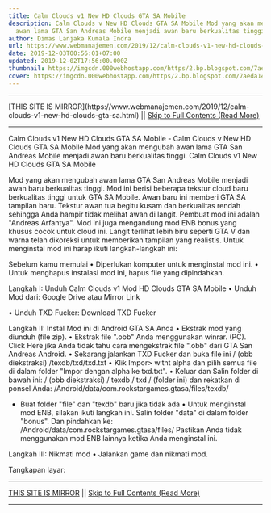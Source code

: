 ```yaml
---
title: Calm Clouds v1 New HD Clouds GTA SA Mobile
description: Calm Clouds v New HD Clouds GTA SA Mobile Mod yang akan mengubah
  awan lama GTA San Andreas Mobile menjadi awan baru berkualitas tinggi.
author: Dimas Lanjaka Kumala Indra
url: https://www.webmanajemen.com/2019/12/calm-clouds-v1-new-hd-clouds-gta-sa.html
date: 2019-12-03T00:56:01+07:00
updated: 2019-12-02T17:56:00.000Z
thumbnail: https://imgcdn.000webhostapp.com/https/2.bp.blogspot.com/7aeda14f80b89ac1a96fdf5e6b7e6076.jpeg
cover: https://imgcdn.000webhostapp.com/https/2.bp.blogspot.com/7aeda14f80b89ac1a96fdf5e6b7e6076.jpeg
---
```


<hr/> [THIS SITE IS MIRROR](https://www.webmanajemen.com/2019/12/calm-clouds-v1-new-hd-clouds-gta-sa.html) || <a href="https://www.webmanajemen.com/2019/12/calm-clouds-v1-new-hd-clouds-gta-sa.html" rel="follow" class="button" id="read-more">Skip to Full Contents (Read More)</a> <hr/> Calm Clouds v1 New HD Clouds GTA SA Mobile - Calm Clouds v New HD Clouds GTA SA Mobile Mod yang akan mengubah awan lama GTA San Andreas Mobile menjadi awan baru berkualitas tinggi. Calm Clouds v1 New HD Clouds GTA SA Mobile 




  Mod yang akan mengubah awan lama GTA San Andreas Mobile menjadi awan baru berkualitas tinggi.  Mod ini berisi beberapa tekstur cloud baru berkualitas tinggi untuk GTA SA Mobile.  Awan baru ini memberi GTA SA tampilan baru.  Tekstur awan tua begitu kusam dan berkualitas rendah sehingga Anda hampir tidak melihat awan di langit.  Pembuat mod ini adalah "Andreas Arfantya".  Mod ini juga mengandung mod ENB bonus yang khusus cocok untuk cloud ini.  Langit terlihat lebih biru seperti GTA V dan warna telah dikoreksi untuk memberikan tampilan yang realistis. 
  Untuk menginstal mod ini harap ikuti langkah-langkah ini: 

  Sebelum kamu memulai 
  • Diperlukan komputer untuk menginstal mod ini. 
  • Untuk menghapus instalasi mod ini, hapus file yang dipindahkan. 
 
 
  Langkah I: Unduh Calm Clouds v1 Mod HD Clouds GTA SA Mobile 
  • Unduh Mod dari: 
 Google Drive 
  atau 
 Mirror Link 
 
  • Unduh TXD Fucker: 
 Download TXD Fucker 
 
 
  Langkah II: Instal Mod ini di Android GTA SA Anda 
  • Ekstrak mod yang diunduh (file zip). 
  • Ekstrak file ".obb" Anda menggunakan winrar.  (PC).  Click Here jika Anda tidak tahu cara mengekstrak file ".obb" dari GTA San Andreas Android. 
  • Sekarang jalankan TXD Fucker dan buka file ini 
  / (obb diekstraksi) /texdb/txd/txd.txt 
  • Klik Impor> witht alpha dan pilih semua file di dalam folder "Impor dengan alpha ke txd.txt". 
  • Keluar dan Salin folder di bawah ini: 
  / (obb diekstraksi) / texdb / txd / (folder ini) 
  dan rekatkan di ponsel Anda: 
  /Android/data/com.rockstargames.gtasa/files/texdb/ <here> 
  * Buat folder "file" dan "texdb" baru jika tidak ada 
  • Untuk menginstal mod ENB, silakan ikuti langkah ini.  Salin folder "data" di dalam folder "bonus".  Dan pindahkan ke: /Android/data/com.rockstargames.gtasa/files/ <here> 
  Pastikan Anda tidak menggunakan mod ENB lainnya ketika Anda menginstal ini. 
 
 

  Langkah III: Nikmati mod 
  • Jalankan game dan nikmati mod. 
 
 
  Tangkapan layar: <hr/> [THIS SITE IS MIRROR](https://www.webmanajemen.com/2019/12/calm-clouds-v1-new-hd-clouds-gta-sa.html) || <a href="https://www.webmanajemen.com/2019/12/calm-clouds-v1-new-hd-clouds-gta-sa.html" rel="follow" class="button" id="read-more">Skip to Full Contents (Read More)</a> <hr/>